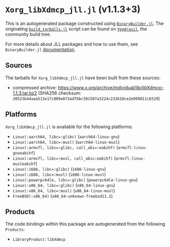 # `Xorg_libXdmcp_jll.jl` (v1.1.3+3)

This is an autogenerated package constructed using [`BinaryBuilder.jl`](https://github.com/JuliaPackaging/BinaryBuilder.jl). The originating [`build_tarballs.jl`](https://github.com/JuliaPackaging/Yggdrasil/blob/9d3f0501245068ae9b552ef902e405b02fd6caa1/X/Xorg_libXdmcp/build_tarballs.jl) script can be found on [`Yggdrasil`](https://github.com/JuliaPackaging/Yggdrasil/), the community build tree.

For more details about JLL packages and how to use them, see `BinaryBuilder.jl` [documentation](https://juliapackaging.github.io/BinaryBuilder.jl/dev/jll/).

## Sources

The tarballs for `Xorg_libXdmcp_jll.jl` have been built from these sources:

* compressed archive: https://www.x.org/archive/individual/lib/libXdmcp-1.1.3.tar.bz2 (SHA256 checksum: `20523b44aaa513e17c009e873ad7bbc301507a3224c232610ce2e099011c6529`)

## Platforms

`Xorg_libXdmcp_jll.jl` is available for the following platforms:

* `Linux(:aarch64, libc=:glibc)` (`aarch64-linux-gnu`)
* `Linux(:aarch64, libc=:musl)` (`aarch64-linux-musl`)
* `Linux(:armv7l, libc=:glibc, call_abi=:eabihf)` (`armv7l-linux-gnueabihf`)
* `Linux(:armv7l, libc=:musl, call_abi=:eabihf)` (`armv7l-linux-musleabihf`)
* `Linux(:i686, libc=:glibc)` (`i686-linux-gnu`)
* `Linux(:i686, libc=:musl)` (`i686-linux-musl`)
* `Linux(:powerpc64le, libc=:glibc)` (`powerpc64le-linux-gnu`)
* `Linux(:x86_64, libc=:glibc)` (`x86_64-linux-gnu`)
* `Linux(:x86_64, libc=:musl)` (`x86_64-linux-musl`)
* `FreeBSD(:x86_64)` (`x86_64-unknown-freebsd11.1`)

## Products

The code bindings within this package are autogenerated from the following `Products`:

* `LibraryProduct`: `libXdmcp`
